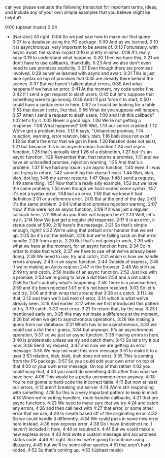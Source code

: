 can you please evaluate the following transcript for important terms, ideas, and include any of your own simple examples that you believe might be helpful? 

0:00
(upbeat music)
0:04
- [Narrator] All right.
0:04
So we just saw how to make our first query
0:07
to a database using the PG package.
0:09
And as we learned,
0:10
it is asynchronous, very important to be aware of.
0:13
Fortunately, with async await, the syntax impact
0:16
is pretty minimal.
0:18
It's really easy
0:19
to understand what happens.
0:20
Then we have this,
0:21
we don't have to use callbacks, thankfully.
0:23
And we also don't even need to use promises explicitly.
0:27
Even though there are promises involved,
0:29
as we've learned with async and await.
0:31
This is just nice syntax on top of promises that
0:35
are already there behind the scenes.
0:37
But we haven't talked about errors,
0:39
And what happens if we have an error.
0:41
At the moment, my code works fine.
0:42
If I send a get request to slash users,
0:45
but let's suppose that something were to go wrong.
0:48
And I'll just force it to start,
0:50
I could have a syntax error in here,
0:52
or I could be looking for a table
0:53
that doesn't exist, like that.
0:56
What do you suppose will happen,
0:57
when I send a request to slash users,
1:00
and I hit this callback?
1:02
let's try it.
1:05
Never a good sign.
1:06
We're not getting a response.
1:08
What happened?
1:09
Well,
1:10
our server crashed.
1:12
We've got a problem here.
1:13
It says, "Unhandled promise,
1:14
rejection, warning, error relation, blah, blah,
1:16
blah does not exist."
1:18
So that's the error that we got in here.
1:20
Relation does not exist,
1:21
but because this is an asynchronous function
1:24
and async function,
1:25
that's actually kind
1:26
of a distinction,
1:27
but it's an async function.
1:29
Remember that, that returns a promise,
1:31
and we have an unhandled promise, rejection warning.
1:35
And that's a problem.
1:37
If we had any issue in an async function,
1:40
even if I was just trying to return,
1:42
something that doesn't exist.
1:44
Blah, blah, blah, dot log,
1:46
my server restarts.
1:47
Okay.
1:48
I send a request,
1:49
same thing.
1:51
Now that's a really silly example,
1:53
but we have the same problem,
1:55
even though we hard-coded some syntax,
1:57
it's not a syntax error,
1:58
but an error,
1:59
that we knew it had definition
2:01
or a reference error.
2:03
But at the end of the day,
2:03
it's the same problem.
2:04
Unhandled promise rejection warning.
2:07
Now, if this were not an async function,
2:09
if it was just a regular callback here.
2:11
What do you think will happen here?
2:13
Well, let's try it.
2:14
Now We just get a regular old response.
2:17
It is an error, it status code of 500,
2:19
here's the message.
2:21
So that's simple enough, right?
2:22
We're using that default error handler that we set up.
2:25
So it's not the default,
2:26
but we're falling back on that error handler
2:28
from app js.
2:29
But that's not going to work,
2:30
with what we have at the moment, for an async function here.
2:34
So in order to make that work,
2:37
we have to use what we've already been doing.
2:39
We need to use, try and catch,
2:41
which is how we handle errors anyway,
2:43
in an async function.
2:44
Outside of express,
2:45
if we're making an Axios request
2:47
in the browser.
2:48
We still use,
2:49
try and catch.
2:50
Inside of an async function.
2:52
Just like with a promise,
2:53
we're going to have a dot then
2:54
and a dot catch.
2:56
So that's actually what's happening.
2:58
There is a promise here,
2:59
and it's been rejected
3:01
or it's not been resolved.
3:03
So let's add try,
3:06
and then wrap that around that
3:08
at a catch.
3:11
Like that,
3:12
and then we'll call next of error,
3:14
which is what we've already seen.
3:16
And earlier,
3:17
when we first introduced this pattern of try,
3:19
catch,
3:20
next error.
3:21
To return that, by the way.
3:23
I mentioned early on,
3:25
this may not make a difference at the moment,
3:26
but when we get to asynchronous operations,
3:28
like making a query from our database.
3:31
Which has to be asynchronous,
3:33
we could use a dot then I guess,
3:34
but anyways. It's an asynchronous operation,
3:37
so we just an async function.
3:38
Having errors in here,
3:40
is problematic unless we try and catch them.
3:43
So let's try it out now.
3:46
Send my request,
3:47
and now we are getting an error message.
3:50
We may not want this error message
3:51
to make it to a user
3:53
relation, blah, blah, blah does not exist.
3:55
This is coming from the PG package.
3:57
So you could add your own error on top of that
4:00
or your own error message, On top of that rather
4:02
you could wrap that,
4:03
you could do something
4:05
other than what we have here.
4:06
This would be a pretty uncommon error anyway.
4:08
You're not gonna to hard-code the incorrect table.
4:11
But now at least our errors,
4:13
aren't breaking our server.
4:14
We're still responding with something.
4:16
So this is a very important pattern to keep in mind.
4:18
When we're writing handlers, route handler callbacks,
4:21
that are async functions.
4:23
We need to make sure that we try
4:24
and catch any errors,
4:26
and then call next with
4:27
that error, or some other error that we use,
4:29
to create based off of the originating error.
4:32
So we could handle it differently.
4:34
We could pass in some new error here instead,
4:36
new express error.
4:38
Do I have (indistinct) no. I haven't included it here,
4:40
or required it.
4:41
But we could make a new express error.
4:43
And write a custom message and accustomed status code.
4:46
All right. So next we're going to continue using db.query,
4:49
but we'll try some other queries
4:51
that aren't hard-coded.
4:52
So that's coming up.
4:53
(Upbeat music)